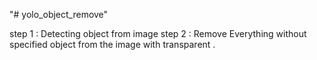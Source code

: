 "# yolo_object_remove" 

step 1 : Detecting object from image
step 2 : Remove Everything without specified object from the image with transparent .
